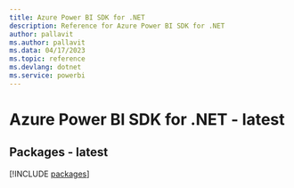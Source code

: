```yaml
---
title: Azure Power BI SDK for .NET
description: Reference for Azure Power BI SDK for .NET
author: pallavit
ms.author: pallavit
ms.data: 04/17/2023
ms.topic: reference
ms.devlang: dotnet
ms.service: powerbi
---
```

# Azure Power BI SDK for .NET - latest
## Packages - latest
[!INCLUDE [packages](power-bi-index.md)]